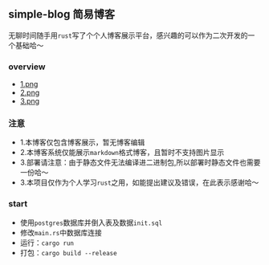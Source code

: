 
## simple-blog 简易博客

  无聊时间随手用`rust`写了个个人博客展示平台，感兴趣的可以作为二次开发的一个基础哈～

### overview
+ [1.png](./1.png)
+ [2.png](./2.png)
+ [3.png](./3.png)

### 注意
+ 1.本博客仅包含博客展示，暂无博客编辑
+ 2.本博客系统仅能展示`markdown`格式博客，且暂时不支持图片显示
+ 3.部署请注意：由于静态文件无法编译进二进制包,所以部署时静态文件也需要一份哈～
+ 3.本项目仅作为个人学习`rust`之用，如能提出建议及错误，在此表示感谢哈～


### start
+ 使用`postgres`数据库并倒入表及数据`init.sql`
+ 修改`main.rs`中数据库连接
+ 运行：`cargo run`
+ 打包：`cargo build --release`